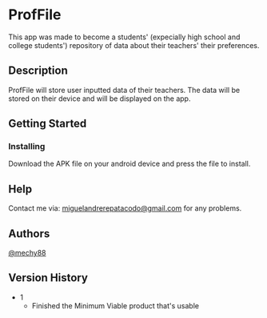 # ProfFile

This app was made to become a students' (expecially high school and college students') repository of data about their teachers' their preferences.

## Description

ProfFile will store user inputted data of their teachers. The data will be stored on their device and will be displayed on the app. 

## Getting Started



### Installing

Download the APK file on your android device and press the file to install.

## Help

Contact me via: miguelandrerepatacodo@gmail.com for any problems.

## Authors

[@mechy88](https://github.com/mechy88) 

## Version History

* 1
    * Finished the Minimum Viable product that's usable
